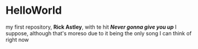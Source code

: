 # HelloWorld
my first repository,
**Rick Astley**, with te hit **_Never gonna give you up_** I suppose, although that's moreso due to it being the only song I can think of right now
